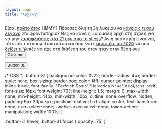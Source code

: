 ```yaml
---
layout: page
title: "Αρχική"
---
```


Είσαι <a href="https://i.kym-cdn.com/photos/images/newsfeed/002/322/154/667.jpg" target="_blank">πρώτο έτος</a> ΗΜΜΥ? Πέρασες όλη τη 3η λυκείου να <a href="https://i.kym-cdn.com/photos/images/masonry/002/214/445/018" target="_blank">κάνεις ο,τι σου λέγανε</a> στο φροντιστήριο? Θες να κάνεις μια ομαλή αρχή στη σχολή για να μην <a href="https://i.redd.it/scupjyjwyqs11.jpg" target="_blank">καραφλιάσεις στα 21 σου απο το stress</a>? Αν η απάντηση είναι ναι, τότε πάτα το κουμπί απο κάτω και άσε έναν <a href="https://i1.sndcdn.com/artworks-EC5k5lHzgHPLsyzW-Uxz2Qg-t500x500.jpg" target="_blank">εισακτέο του 2020</a> να σου δείξει τι ήλπιζε να είχε στη διάθεσή του όταν ήταν στην θέση σου
<button name="button" onclick="http://www.google.com">Click me</button>
<!-- HTML !-->
<button class="button-31" role="button">Button 31</button>

/* CSS */
.button-31 {
  background-color: #222;
  border-radius: 4px;
  border-style: none;
  box-sizing: border-box;
  color: #fff;
  cursor: pointer;
  display: inline-block;
  font-family: "Farfetch Basis","Helvetica Neue",Arial,sans-serif;
  font-size: 16px;
  font-weight: 700;
  line-height: 1.5;
  margin: 0;
  max-width: none;
  min-height: 44px;
  min-width: 10px;
  outline: none;
  overflow: hidden;
  padding: 9px 20px 8px;
  position: relative;
  text-align: center;
  text-transform: none;
  user-select: none;
  -webkit-user-select: none;
  touch-action: manipulation;
  width: 100%;
}

.button-31:hover,
.button-31:focus {
  opacity: .75;
}

